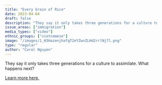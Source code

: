 ```yaml
---
title: "Every Grain of Rice"
date: 2023-04-04
draft: false
description: "They say it only takes three generations for a culture to assimilate. What happens next?"
issue_areas: ["immigration"]
media_types: ["video"]
ethnic_groups: ["vietnamese"]
image: "/images/1_H3HazenjhafgT2eYZwnZLHd2rrlNj7l.png"
type: "regular"
author: "Carol Nguyen"
---
```


They say it only takes three generations for a culture to assimilate. What happens next?

[Learn more here.](https://vimeo.com/225473313)
